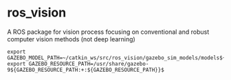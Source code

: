 # ros_vision
A ROS package for vision process focusing on conventional and robust computer vision methods (not deep learning)

```
export GAZEBO_MODEL_PATH=~/catkin_ws/src/ros_vision/gazebo_sim_models/models${GAZEBO_MODEL_PATH:+:${GAZEBO_MODEL_PATH}}$
export GAZEBO_RESOURCE_PATH=/usr/share/gazebo-9${GAZEBO_RESOURCE_PATH:+:${GAZEBO_RESOURCE_PATH}}$ 
```
